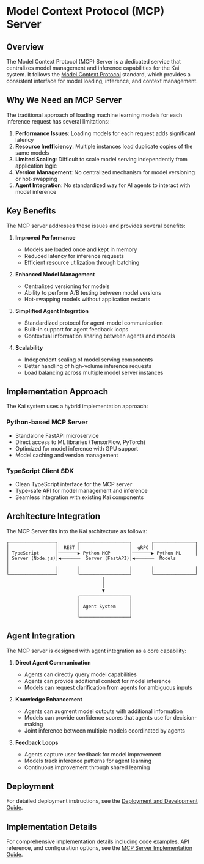 # Model Context Protocol (MCP) Server

## Overview

The Model Context Protocol (MCP) Server is a dedicated service that centralizes model management and inference capabilities for the Kai system. It follows the [Model Context Protocol](https://modelcontextprotocol.io) standard, which provides a consistent interface for model loading, inference, and context management.

## Why We Need an MCP Server

The traditional approach of loading machine learning models for each inference request has several limitations:

1. **Performance Issues**: Loading models for each request adds significant latency
2. **Resource Inefficiency**: Multiple instances load duplicate copies of the same models
3. **Limited Scaling**: Difficult to scale model serving independently from application logic
4. **Version Management**: No centralized mechanism for model versioning or hot-swapping
5. **Agent Integration**: No standardized way for AI agents to interact with model inference

## Key Benefits

The MCP server addresses these issues and provides several benefits:

1. **Improved Performance**
   - Models are loaded once and kept in memory
   - Reduced latency for inference requests
   - Efficient resource utilization through batching

2. **Enhanced Model Management**
   - Centralized versioning for models
   - Ability to perform A/B testing between model versions
   - Hot-swapping models without application restarts

3. **Simplified Agent Integration**
   - Standardized protocol for agent-model communication
   - Built-in support for agent feedback loops
   - Contextual information sharing between agents and models

4. **Scalability**
   - Independent scaling of model serving components
   - Better handling of high-volume inference requests
   - Load balancing across multiple model server instances

## Implementation Approach

The Kai system uses a hybrid implementation approach:

### Python-based MCP Server
- Standalone FastAPI microservice
- Direct access to ML libraries (TensorFlow, PyTorch)
- Optimized for model inference with GPU support
- Model caching and version management

### TypeScript Client SDK
- Clean TypeScript interface for the MCP server
- Type-safe API for model management and inference
- Seamless integration with existing Kai components

## Architecture Integration

The MCP Server fits into the Kai architecture as follows:

```
┌─────────────────┐       ┌──────────────────┐       ┌───────────────┐
│                 │  REST │                  │  gRPC │               │
│ TypeScript      │───────▶ Python MCP       │───────▶ Python ML     │
│ Server (Node.js)│◀───────  Server (FastAPI)│◀───────  Models        │
│                 │       │                  │       │               │
└─────────────────┘       └──────────────────┘       └───────────────┘
                                   │
                                   │
                                   ▼
                          ┌──────────────────┐
                          │                  │
                          │ Agent System     │
                          │                  │
                          └──────────────────┘
```

## Agent Integration

The MCP server is designed with agent integration as a core capability:

1. **Direct Agent Communication**
   - Agents can directly query model capabilities
   - Agents can provide additional context for model inference
   - Models can request clarification from agents for ambiguous inputs

2. **Knowledge Enhancement**
   - Agents can augment model outputs with additional information
   - Models can provide confidence scores that agents use for decision-making
   - Joint inference between multiple models coordinated by agents

3. **Feedback Loops**
   - Agents capture user feedback for model improvement
   - Models track inference patterns for agent learning
   - Continuous improvement through shared learning

## Deployment

For detailed deployment instructions, see the [Deployment and Development Guide](./deployment-and-development.md#mcp-server-setup).

## Implementation Details

For comprehensive implementation details including code examples, API reference, and configuration options, see the [MCP Server Implementation Guide](../packages/ml/docs/mcp_server_guide.md).